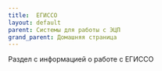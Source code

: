```yaml
---
title:  ЕГИССО
layout: default
parent: Системы для работы с ЭЦП
grand_parent: Домашняя страница
---
```


Раздел с информацией о работе с ЕГИССО
